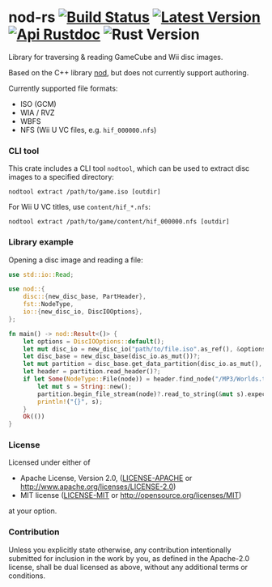 # nod-rs [![Build Status]][actions] [![Latest Version]][crates.io] [![Api Rustdoc]][rustdoc] ![Rust Version]

[Build Status]: https://github.com/encounter/nod-rs/workflows/build/badge.svg
[actions]: https://github.com/encounter/nod-rs/actions
[Latest Version]: https://img.shields.io/crates/v/nod.svg
[crates.io]: https://crates.io/crates/nod
[Api Rustdoc]: https://img.shields.io/badge/api-rustdoc-blue.svg
[rustdoc]: https://docs.rs/nod
[Rust Version]: https://img.shields.io/badge/rust-1.51+-blue.svg?maxAge=3600

Library for traversing & reading GameCube and Wii disc images.

Based on the C++ library [nod](https://github.com/AxioDL/nod),
but does not currently support authoring.

Currently supported file formats:
- ISO (GCM)
- WIA / RVZ
- WBFS
- NFS (Wii U VC files, e.g. `hif_000000.nfs`)

### CLI tool

This crate includes a CLI tool `nodtool`, which can be used to extract disc images to a specified directory:

```shell
nodtool extract /path/to/game.iso [outdir]
```

For Wii U VC titles, use `content/hif_*.nfs`:

```shell
nodtool extract /path/to/game/content/hif_000000.nfs [outdir]
```

### Library example

Opening a disc image and reading a file:

```rust
use std::io::Read;

use nod::{
    disc::{new_disc_base, PartHeader},
    fst::NodeType,
    io::{new_disc_io, DiscIOOptions},
};

fn main() -> nod::Result<()> {
    let options = DiscIOOptions::default();
    let mut disc_io = new_disc_io("path/to/file.iso".as_ref(), &options)?;
    let disc_base = new_disc_base(disc_io.as_mut())?;
    let mut partition = disc_base.get_data_partition(disc_io.as_mut(), false)?;
    let header = partition.read_header()?;
    if let Some(NodeType::File(node)) = header.find_node("/MP3/Worlds.txt") {
        let mut s = String::new();
        partition.begin_file_stream(node)?.read_to_string(&mut s).expect("Failed to read file");
        println!("{}", s);
    }
    Ok(())
}
```

### License

Licensed under either of

* Apache License, Version 2.0, ([LICENSE-APACHE](LICENSE-APACHE) or http://www.apache.org/licenses/LICENSE-2.0)
* MIT license ([LICENSE-MIT](LICENSE-MIT) or http://opensource.org/licenses/MIT)

at your option.

### Contribution

Unless you explicitly state otherwise, any contribution intentionally submitted
for inclusion in the work by you, as defined in the Apache-2.0 license, shall be dual licensed as above, without any
additional terms or conditions.

